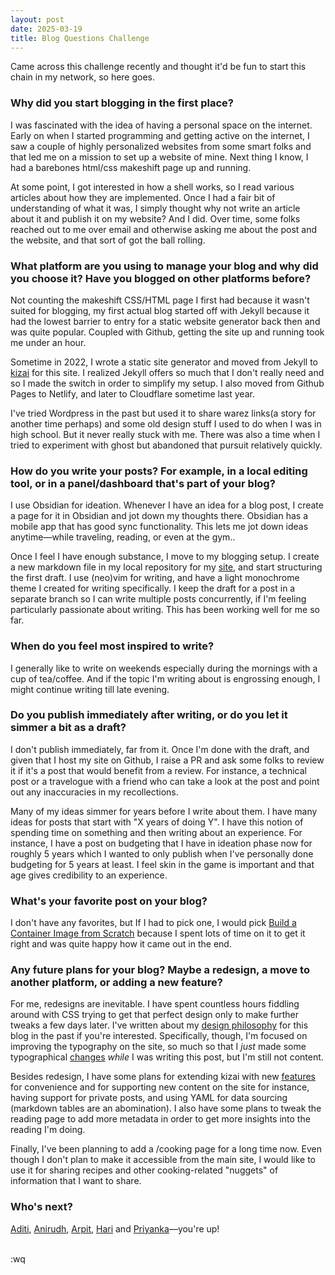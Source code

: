 ```yaml
---
layout: post
date: 2025-03-19
title: Blog Questions Challenge
---
```


Came across this challenge recently and thought it'd be fun to start this chain in my network, so here goes.

### Why did you start blogging in the first place?
I was fascinated with the idea of having a personal space on the internet. Early on when I started programming and getting active on the internet, I saw a couple of highly personalized websites from some smart folks and that led me on a mission to set up a website of mine. Next thing I know, I had a barebones html/css makeshift page up and running.

At some point, I got interested in how a shell works, so I read various articles about how they are implemented. Once I had a fair bit of understanding of what it was, I simply thought why not write an article about it and publish it on my website? And I did. Over time, some folks reached out to me over email and otherwise asking me about the post and the website, and that sort of got the ball rolling.

### What platform are you using to manage your blog and why did you choose it? Have you blogged on other platforms before?
Not counting the makeshift CSS/HTML page I first had because it wasn't suited for blogging, my first actual blog started off with Jekyll because it had the lowest barrier to entry for a static website generator back then and was quite popular. Coupled with Github, getting the site up and running took me under an hour.

Sometime in 2022, I wrote a static site generator and moved from Jekyll to [kizai](https://github.com/danishprakash/kizai) for this site. I realized Jekyll offers so much that I don't really need and so I made the switch in order to simplify my setup. I also moved from Github Pages to Netlify, and later to Cloudflare sometime last year.

I've tried Wordpress in the past but used it to share warez links(a story for another time perhaps) and some old design stuff I used to do when I was in high school. But it never really stuck with me. There was also a time when I tried to experiment with ghost but abandoned that pursuit relatively quickly.

### How do you write your posts? For example, in a local editing tool, or in a panel/dashboard that's part of your blog?
I use Obsidian for ideation. Whenever I have an idea for a blog post, I create a page for it in Obsidian and jot down my thoughts there. Obsidian has a mobile app that has good sync functionality. This lets me jot down ideas anytime—while traveling, reading, or even at the gym..

Once I feel I have enough substance, I move to my blogging setup. I create a new markdown file in my local repository for my [site](https://github.com/danishprakash/danishpraka.sh), and start structuring the first draft. I use (neo)vim for writing, and have a light monochrome theme I created for writing specifically. I keep the draft for a post in a separate branch so I can write multiple posts concurrently, if I'm feeling particularly passionate about writing. This has been working well for me so far.

### When do you feel most inspired to write?
I generally like to write on weekends especially during the mornings with a cup of tea/coffee. And if the topic I'm writing about is engrossing enough, I might continue writing till late evening.

### Do you publish immediately after writing, or do you let it simmer a bit as a draft?
I don't publish immediately, far from it. Once I'm done with the draft, and given that I host my site on Github, I raise a PR and ask some folks to review it if it's a post that would benefit from a review. For instance, a technical post or a travelogue with a friend who can take a look at the post and point out any inaccuracies in my recollections.

Many of my ideas simmer for years before I write about them. I have many ideas for posts that start with "X years of doing Y". I have this notion of spending time on something and then writing about an experience. For instance, I have a post on budgeting that I have in ideation phase now for roughly 5 years which I wanted to only publish when I've personally done budgeting for 5 years at least. I feel skin in the game is important and that age gives credibility to an experience.

### What's your favorite post on your blog?
I don't have any favorites, but If I had to pick one, I would pick [Build a Container Image from Scratch](/posts/build-a-container-image-from-scratch/) because I spent lots of time on it to get it right and was quite happy how it came out in the end.

### Any future plans for your blog? Maybe a redesign, a move to another platform, or adding a new feature?
For me, redesigns are inevitable. I have spent countless hours fiddling around with CSS trying to get that perfect design only to make further tweaks a few days later. I've written about my [design philosophy](/posts/design-decisions-blog/) for this blog in the past if you're interested. Specifically, though, I'm focused on improving the typography on the site, so much so that I _just_ made some typographical [changes](https://github.com/danishprakash/danishpraka.sh/commit/f895ff9ad32decaac4b282313c13b52f3c8448e8) _while_ I was writing this post, but I'm still not content.

Besides redesign, I have some plans for extending kizai with new [features](https://github.com/danishprakash/danishpraka.sh/issues?q=sort%3Aupdated-desc+is%3Aissue+is%3Aopen) for convenience and for supporting new content on the site for instance, having support for private posts, and using YAML for data sourcing (markdown tables are an abomination). I also have some plans to tweak the reading page to add more metadata in order to get more insights into the reading I'm doing.

Finally, I've been planning to add a /cooking page for a long time now. Even though I don't plan to make it accessible from the main site, I would like to use it for sharing recipes and other cooking-related "nuggets" of information that I want to share.

### Who's next?
[Aditi](https://sinewaves.art/), [Anirudh](https://anirudh.fi/), [Arpit](arpit.tk/?ref=danishpraka.sh), [Hari](https://sp2hari.com/) and [Priyanka](https://www.psaggu.com/)—you're up!

<br>
:wq
